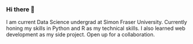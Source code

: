 ### Hi there 👋
I am current Data Science undergrad at Simon Fraser University. 
Currently honing my skills in Python and R as my technical skills.
I also learned web development as my side project.
Open up for a collaboration.


<!--
**Myckland/myckland** is a ✨ _special_ ✨ repository because its `README.md` (this file) appears on your GitHub profile.
🌱 I’m currently learning ...
Here are some ideas to get you started:

- 🔭 I’m currently working on ...
- 🌱 I’m currently learning ...
- 👯 I’m looking to collaborate on ...
- 🤔 I’m looking for help with ...
- 💬 Ask me about ...
- 📫 How to reach me: ...
- 😄 Pronouns: ...
- ⚡ Fun fact: ...
-->
